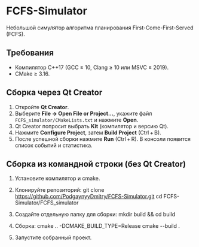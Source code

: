 # FCFS-Simulator

Небольшой симулятор алгоритма планирования First-Come-First-Served (FCFS).  

## Требования

* Компилятор C++17 (GCC ≥ 10, Clang ≥ 10 или MSVC ≥ 2019).
* CMake ≥ 3.16.

## Сборка через Qt Creator

1. Откройте **Qt Creator**.  
2. Выберите **File → Open File or Project…**, укажите файл `FCFS_simulator/CMakeLists.txt` и нажмите **Open**.  
3. Qt Creator попросит выбрать **Kit** (компилятор и версию Qt).
4. Нажмите **Configure Project**, затем **Build Project** (Ctrl + B).  
5. После успешной сборки нажмите **Run** (Ctrl + R). В консоли появится список событий и статистика.

## Сборка из командной строки (без Qt Creator)

1. Установите компилятор и cmake.
2. Клонируйте репозиторий:
    git clone https://github.com/PodgaynyyDmitry/FCFS-Simulator.git
    cd FCFS-Simulator/FCFS_simulator

3. Создайте отдельную папку для сборки:
    mkdir build && cd build

4. Сборка:
    cmake .. -DCMAKE_BUILD_TYPE=Release
    cmake --build .

5. Запустите собранный проект.
